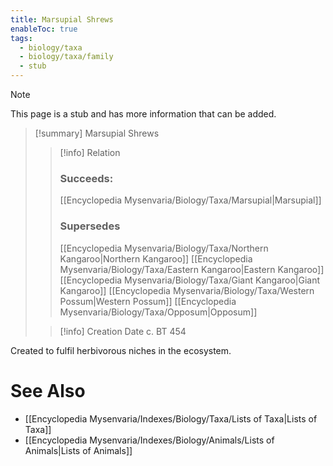 ```yaml
---
title: Marsupial Shrews
enableToc: true
tags:
  - biology/taxa
  - biology/taxa/family
  - stub
---
```


> [!note]
> This page is a stub and has more information that can be added.

> [!summary] Marsupial Shrews
> > [!info] Relation
> > ### Succeeds:
> > [[Encyclopedia Mysenvaria/Biology/Taxa/Marsupial|Marsupial]]
> > ### Supersedes 
> > [[Encyclopedia Mysenvaria/Biology/Taxa/Northern Kangaroo|Northern Kangaroo]]
> > [[Encyclopedia Mysenvaria/Biology/Taxa/Eastern Kangaroo|Eastern Kangaroo]]
> > [[Encyclopedia Mysenvaria/Biology/Taxa/Giant Kangaroo|Giant Kangaroo]]
> > [[Encyclopedia Mysenvaria/Biology/Taxa/Western Possum|Western Possum]]
> > [[Encyclopedia Mysenvaria/Biology/Taxa/Opposum|Opposum]]
>
> > [!info] Creation Date
> > c. BT 454

Created to fulfil herbivorous niches in the ecosystem.

# See Also
- [[Encyclopedia Mysenvaria/Indexes/Biology/Taxa/Lists of Taxa|Lists of Taxa]]
- [[Encyclopedia Mysenvaria/Indexes/Biology/Animals/Lists of Animals|Lists of Animals]]
